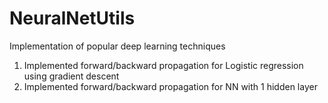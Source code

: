 # NeuralNetUtils
Implementation of popular deep learning techniques

1. Implemented forward/backward propagation for Logistic regression using gradient descent 
2. Implemented forward/backward propagation for NN with 1 hidden layer 
